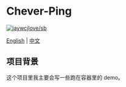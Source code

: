 # Chever-Ping

[![jaywcjlove/sb](https://jaywcjlove.github.io/sb/lang/chinese.svg)](README-zh.md)

[English](../README.md) | [中文](README-zh.md)

## 项目背景

这个项目里我主要会写一些跑在容器里的 demo。
